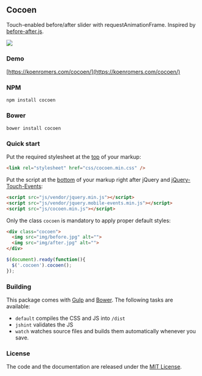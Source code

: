 ## Cocoen

Touch-enabled before/after slider with requestAnimationFrame. Inspired by [before-after.js](https://github.com/jotform/before-after.js).

![](https://github.com/koenoe/cocoen/blob/master/readme.gif)

### Demo
[https://koenromers.com/cocoen/](https://koenromers.com/cocoen/)

### NPM
```
npm install cocoen
```

### Bower
```
bower install cocoen
```

### Quick start

Put the required stylesheet at the [top](https://developer.yahoo.com/performance/rules.html#css_top) of your markup:

```html
<link rel="stylesheet" href="css/cocoen.min.css" />
```

Put the script at the [bottom](https://developer.yahoo.com/performance/rules.html#js_bottom) of your markup right after jQuery and [jQuery-Touch-Events](https://github.com/benmajor/jQuery-Touch-Events/):

```html
<script src="js/vendor/jquery.min.js"></script>
<script src="js/vendor/jquery.mobile-events.min.js"></script>
<script src="js/cocoen.min.js"></script>
```

Only the class `cocoen` is mandatory to apply proper default styles:

```html
<div class="cocoen">
  <img src="img/before.jpg" alt="">
  <img src="img/after.jpg" alt="">
</div>
```

```javascript
$(document).ready(function(){
  $('.cocoen').cocoen();
});
```

### Building

This package comes with [Gulp](http://gulpjs.com/) and [Bower](http://bower.io/). The following tasks are available:

  * `default` compiles the CSS and JS into `/dist`
  * `jshint` validates the JS
  * `watch` watches source files and builds them automatically whenever you save.

### License

The code and the documentation are released under the [MIT License](LICENSE).
